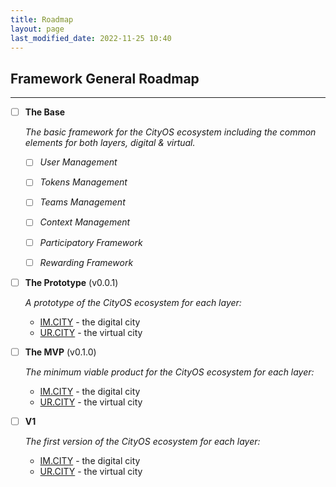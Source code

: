 ```yaml
---
title: Roadmap
layout: page
last_modified_date: 2022-11-25 10:40
---
```


## Framework General Roadmap

----------------

- [ ] **The Base**

    _The basic framework for the CityOS ecosystem including the common elements for both layers, digital & virtual._

    - [ ] _User Management_
    - [ ] _Tokens Management_
    - [ ] _Teams Management_
    - [ ] _Context Management_
    - [ ] _Participatory Framework_
    - [ ] _Rewarding Framework_



- [ ] **The Prototype** (v0.0.1)

    _A prototype of the CityOS ecosystem for each layer:_ 
  - [IM.CITY] - the digital city 
  - [UR.CITY] - the virtual city


- [ ] **The MVP** (v0.1.0)

    _The minimum viable product for the CityOS ecosystem for each layer:_ 
  - [IM.CITY] - the digital city 
  - [UR.CITY] - the virtual city


- [ ] **V1**
    
    _The first version of the CityOS ecosystem for each layer:_ 
  - [IM.CITY] - the digital city 
  - [UR.CITY] - the virtual city


[IM.CITY]: https://im.city "The Digital City"
[UR.CITY]: https://ur.city "The Virtual City"